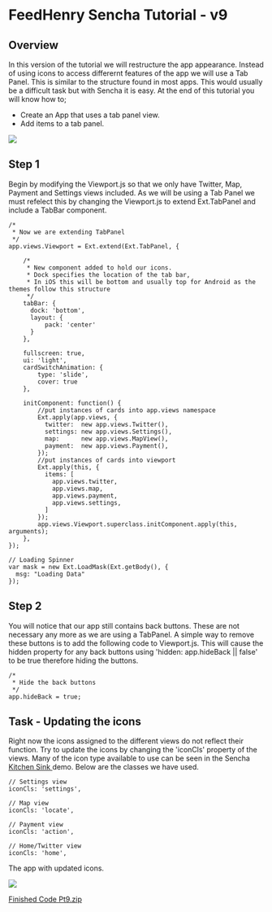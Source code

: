 # FeedHenry Sencha Tutorial - v9

## Overview

In this version of the tutorial we will restructure the app appearance. Instead of using icons to access differernt features of the app we will use a Tab Panel. This is similar to the structure found in most apps. This would usually be a difficult task but with Sencha it is easy. At the end of this tutorial you will know how to;

* Create an App that uses a tab panel view.
* Add items to a tab panel.

![](https://github.com/feedhenry/HP-Sencha-Demo/raw/v9/docs/tabPanel.png)


## Step 1 

Begin by modifying the Viewport.js so that we only have Twitter, Map, Payment and Settings views included. As we will be using a Tab Panel we must refelect this by changing the Viewport.js to extend Ext.TabPanel and include a TabBar component.  

	/*
	 * Now we are extending TabPanel
	 */
	app.views.Viewport = Ext.extend(Ext.TabPanel, {

	    /*
	     * New component added to hold our icons.
	     * Dock specifies the location of the tab bar, 
	     * In iOS this will be bottom and usually top for Android as the themes follow this structure
	     */
	    tabBar: {
	      dock: 'bottom',
	      layout: {
	          pack: 'center'
	      }
	    },

	    fullscreen: true,
	    ui: 'light',
	    cardSwitchAnimation: {
	        type: 'slide',
	        cover: true
	    },
	    
	    initComponent: function() {
	        //put instances of cards into app.views namespace
	        Ext.apply(app.views, {
	          twitter:  new app.views.Twitter(), 
	          settings: new app.views.Settings(),
	          map:      new app.views.MapView(),
	          payment:  new app.views.Payment(),
	        });
	        //put instances of cards into viewport
	        Ext.apply(this, {
	          items: [
	            app.views.twitter,
	            app.views.map,      
	            app.views.payment,
	            app.views.settings,
	          ]
	        });
	        app.views.Viewport.superclass.initComponent.apply(this, arguments);
	    },
	});

	// Loading Spinner
	var mask = new Ext.LoadMask(Ext.getBody(), {
	  msg: "Loading Data"
	});

## Step 2

You will notice that our app still contains back buttons. These are not necessary any more as we are using a TabPanel. A simple way to remove these buttons is to add the following code to Viewport.js. This will cause the hidden property for any back buttons using 'hidden: app.hideBack || false' to be true therefore hiding the buttons.

	/*
	 * Hide the back buttons
	 */
	app.hideBack = true;

## Task - Updating the icons

Right now the icons assigned to the different views do not reflect their function. Try to update the icons by changing the 'iconCls' property of the views. Many of the icon type available to use can be seen in the Sencha <a href = "http://dev.sencha.com/deploy/touch/examples/kitchensink/"> Kitchen Sink </a>demo. Below are the classes we have used.

	// Settings view
	iconCls: 'settings',

	// Map view
	iconCls: 'locate',

	// Payment view
	iconCls: 'action',

	// Home/Twitter view
	iconCls: 'home',


The app with updated icons.

![](https://github.com/feedhenry/HP-Sencha-Demo/raw/v9/docs/tabPanelIcons.png)

<a href="https://github.com/feedhenry/HP-Sencha-Demo/zipball/v9">Finished Code Pt9.zip</a>